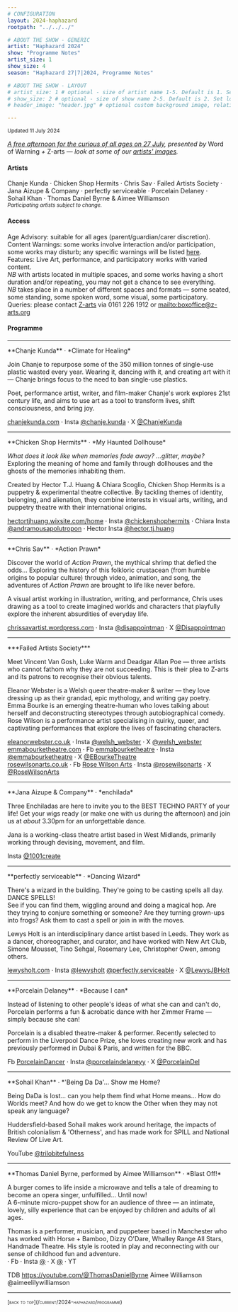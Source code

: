 ```yaml
---
# CONFIGURATION
layout: 2024-haphazard
rootpath: "../../../"

# ABOUT THE SHOW - GENERIC
artist: "Haphazard 2024"
show: "Programme Notes"
artist_size: 1
show_size: 4
season: "Haphazard 27|7|2024, Programme Notes"

# ABOUT THE SHOW - LAYOUT
# artist_size: 1 # optional - size of artist name 1-5. Default is 1. Set longer names to lower values
# show_size: 2 # optional - size of show name 2-5. Default is 2. Set longer names to lower values
# header_image: "header.jpg" # optional custom background image, relative to current page

---
```

<small>Updated 11 July 2024</small>         
         
*[A free afternoon for the curious of all ages on 27 July](/current/2024-haphazard), presented by* Word of Warning *+* Z-arts — *look at some of our [artists' images](/galleries/2024-haphazardpre).*        
         
#### Artists         
Chanje&nbsp;Kunda&nbsp;· Chicken&nbsp;Shop&nbsp;Hermits&nbsp;· Chris&nbsp;Sav&nbsp;· Failed&nbsp;Artists&nbsp;Society&nbsp;· Jana&nbsp;Aizupe&nbsp;&&nbsp;Company&nbsp;· perfectly&nbsp;serviceable&nbsp;· Porcelain&nbsp;Delaney&nbsp;· Sohail&nbsp;Khan&nbsp;· Thomas&nbsp;Daniel&nbsp;Byrne&nbsp;&&nbsp;Aimee&nbsp;Williamson<br><small>*Participating artists subject to change.*</small>       
         
#### Access       
Age Advisory: suitable for all ages (parent/guardian/carer discretion).<br>Content Warnings: some works involve interaction and/or participation, some works may disturb; any specific warnings will be listed [here](/warnings).<br>Features: Live Art, performance, and participatory works with varied content.
<br>*NB* with artists located in multiple spaces, and some works having a short duration and/or repeating, you may not get a chance to see everything.<br>*NB* takes place in a number of different spaces and formats — some seated, some standing, some spoken word, some visual, some participatory.<br>Queries: please contact <a href="https://z-arts.org/home/your-visit-to-z-arts/access" target="_blank">Z-arts</a> via 0161 226 1912 or <mailto:boxoffice@z-arts.org>        
         
#### Programme
<hr>         
**Chanje Kunda** · *Climate for Healing*         
         
Join Chanje to repurpose some of the 350 million tonnes of single-use plastic wasted every year. Wearing it, dancing with it, and creating art with it — Chanje brings focus to the need to ban single-use plastics.         
         
Poet, performance artist, writer, and film-maker Chanje's work explores 21st century life, and aims to use art as a tool to transform lives, shift consciousness, and bring joy.         
        
<a href="https://chanjekunda.com" target="_blank">chanjekunda.com</a> · Insta <a href="https://instagram.com/chanje.kunda" target="_blank">@chanje.kunda</a> · X <a href="https://x.com/ChanjeKunda" target="_blank">@ChanjeKunda</a>         
<hr>         
**Chicken Shop Hermits** · *My Haunted Dollhouse*         
          
*What does it look like when memories fade away? …glitter, maybe?*<br>Exploring the meaning of home and family through dollhouses and the ghosts of the memories inhabiting them.         
         
Created by Hector T.J. Huang & Chiara Scoglio, Chicken Shop Hermits is a puppetry & experimental theatre collective. By tackling themes of identity, belonging, and alienation, they combine interests in visual arts, writing, and puppetry theatre with their international origins.         
         
<a href="https://hectortjhuang.wixsite.com/home" target="_blank">hectortjhuang.wixsite.com/home</a> · Insta <a href="https://instagram.com/chickenshophermits" target="_blank">@chickenshophermits</a> · Chiara Insta <a href="https://instagram.com/andramousapolutropon" target="_blank">@andramousapolutropon</a> · Hector Insta <a href="https://instagram.com/hector.tj.huang" target="_blank">@hector.tj.huang</a>         
<hr>         
**Chris Sav** · *Action Prawn*         
          
Discover the world of *Action Prawn*, the mythical shrimp that defied the odds… Exploring the history of this folkloric crustacean (from humble origins to popular culture) through video, animation, and song, the adventures of *Action Prawn* are brought to life like never before.         
       
A visual artist working in illustration, writing, and performance, Chris uses drawing as a tool to create imagined worlds and characters that playfully explore the inherent absurdities of everyday life.         
         
<a href="https://chrissavartist.wordpress.com" target="_blank">chrissavartist.wordpress.com</a> · Insta <a href="https://instagram.com/disappointman" target="_blank">@disappointman</a> · X <a href="https://x.com/Disappointman" target="_blank">@Disappointman</a>         
<hr>         
***Failed Artists Society***         
         
Meet Vincent Van Gosh, Luke Warm and Deadgar Allan Poe — three artists who cannot fathom why they are not succeeding. This is their plea to Z-arts and its patrons to recognise their obvious talents.         

Eleanor Webster is a Welsh queer theatre-maker & writer — they love dressing up as their grandad, epic mythology, and writing gay poetry.<br>Emma Bourke is an emerging theatre-human who loves talking about herself and deconstructing stereotypes through autobiographical comedy.<br>Rose Wilson is a performance artist specialising in quirky, queer, and captivating performances that explore the lives of fascinating characters.         
         
<a href="https://eleanorwebster.co.uk" target="_blank">eleanorwebster.co.uk</a> · Insta <a href="https://instagram.com/welsh_webster" target="_blank">@welsh_webster</a> · X <a href="https://x.com/welsh_webster" target="_blank">@welsh_webster</a><br><a href="https://emmabourketheatre.com" target="_blank">emmabourketheatre.com</a> · Fb <a href="https://facebook.com/emmabourketheatre" target="_blank">emmabourketheatre</a> · Insta <a href="https://instagram.com/emmabourketheatre" target="_blank">@emmabourketheatre</a> · X <a href="https://x.com/EBourkeTheatre" target="_blank">@EBourkeTheatre</a><br><a href="https://rosewilsonarts.co.uk" target="_blank">rosewilsonarts.co.uk</a> · Fb <a href="https://facebook.com/profile.php?id=100082773731362" target="_blank">Rose Wilson Arts</a> · Insta <a href="https://instagram.com/rosewilsonarts" target="_blank">@rosewilsonarts</a> · X <a href="https://x.com/RoseWilsonArts" target="_blank">@RoseWilsonArts</a>         
<hr>        
**Jana Aizupe & Company** · *enchilada*         
         
Three Enchiladas are here to invite you to the BEST TECHNO PARTY of your life! Get your wigs ready (or make one with us during the afternoon) and join us at *about* 3.30pm for an unforgettable dance.        
          
Jana is a working-class theatre artist based in West Midlands, primarily working through devising, movement, and film.         
         
Insta <a href="https://instagram.com/1001create" target="_blank">@1001create</a>         
<hr>         
**perfectly serviceable** · *Dancing Wizard*         
         
There's a wizard in the building. They're going to be casting spells all day. DANCE SPELLS!<br>See if you can find them, wiggling around and doing a magical hop. Are they trying to conjure something or someone? Are they turning grown-ups into frogs? Ask them to cast a spell or join in with the moves.         
         
Lewys Holt is an interdisciplinary dance artist based in Leeds. They work as a dancer, choreographer, and curator, and have worked with New Art Club, Simone Mousset, Tino Sehgal, Rosemary Lee, Christopher Owen, among others.         
         
<a href="https://lewysholt.com" target="_blank">lewysholt.com</a> · Insta <a href="https://instagram.com/lewysholt" target="_blank">@lewysholt</a> <a href="https://instagram.com/perfectly.serviceable" target="_blank">@perfectly.serviceable</a> · X <a href="https://x.com/LewysJBHolt" target="_blank">@LewysJBHolt</a>         
<hr>         
**Porcelain Delaney** · *Because I can*         
         
Instead of listening to other people's ideas of what she can and can't do, Porcelain performs a fun & acrobatic dance with her Zimmer Frame — simply because she can!         
       
Porcelain is a disabled theatre-maker & performer. Recently selected to perform in the Liverpool Dance Prize, she loves creating new work and has previously performed in Dubai & Paris, and written for the BBC.        
         
Fb <a href="https://facebook.com/PorcelainDancer" target="_blank">PorcelainDancer</a> · Insta <a href="https://instagram.com/porcelaindelaneyy" target="_blank">@porcelaindelaneyy</a> · X <a href="https://x.com/PorcelainDel" target="_blank">@PorcelainDel</a>        
<hr>         
**Sohail Khan** · *'Being Da Da'… Show me Home?         
         
Being DaDa is lost… can you help them find what Home means… How do Worlds meet? And how do we get to know the Other when they may not speak any language?         
         
Huddersfield-based Sohail makes work around heritage, the impacts of British colonialism & 'Otherness', and has made work for SPILL and National Review Of Live Art.         
         
YouTube <a href="https://youtube.com/@trilobitefulness" target="_blank">@trilobitefulness</a>         
<hr>         
**Thomas Daniel Byrne, performed by Aimee Williamson** · *Blast Off!*         
       
A burger comes to life inside a microwave and tells a tale of dreaming to become an opera singer, unfulfilled… Until now!<br>A 6-minute micro-puppet show for an audience of three — an intimate, lovely, silly experience that can be enjoyed by children and adults of all ages.         
         
Thomas is a performer, musician, and puppeteer based in Manchester who has worked with Horse + Bamboo, Dizzy O'Dare, Whalley Range All Stars, Handmade Theatre. His style is rooted in play and reconnecting with our sense of childhood fun and adventure.         
<a href="https://" target="_blank"></a> · Fb <a href="https://facebook.com/" target="_blank"></a> · Insta <a href="https://instagram.com/" target="_blank">@</a> · X <a href="https://x.com/" target="_blank">@</a> · YT <a href="https://youtube.com/@" target="_blank"></a>

TDB https://youtube.com/@ThomasDanielByrne    Aimee Williamson  @aimeelilywilliamson
<hr>         
<small><span style='font-variant: small-caps'>[back to top](/current/2024-haphazard/programme)</span></small>
